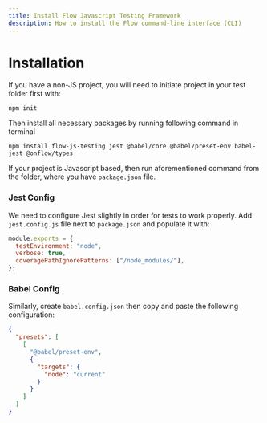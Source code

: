 ```yaml
---
title: Install Flow Javascript Testing Framework
description: How to install the Flow command-line interface (CLI)
---
```


# Installation
If you have a non-JS project, you will need to initiate project in your test folder first with:
```shell
npm init
```
Then install all necessary packages by running following command in terminal
```shell
npm install flow-js-testing jest @babel/core @babel/preset-env babel-jest @onflow/types
```

If your project is Javascript based, then run aforementioned command from the folder, where you have `package.json` file.

### Jest Config
We need to configure Jest slightly in order for tests to work properly.
Add `jest.config.js` file next to `package.json` and populate it with:

```javascript
module.exports = {
  testEnvironment: "node",
  verbose: true,
  coveragePathIgnorePatterns: ["/node_modules/"],
};
```

### Babel Config
Similarly, create `babel.config.json` then copy and paste the following configuration:

```json
{
  "presets": [
    [
      "@babel/preset-env",
      {
        "targets": {
          "node": "current"
        }
      }
    ]
  ]
}
```